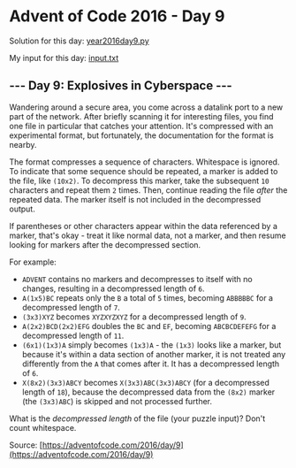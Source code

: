# Advent of Code 2016 - Day 9

Solution for this day: [year2016day9.py](year2016/day9/year2016day9.py)

My input for this day: [input.txt](year2016/day9/input.txt)

## \--- Day 9: Explosives in Cyberspace ---

Wandering around a secure area, you come across a datalink port to a new part
of the network. After briefly scanning it for interesting files, you find one
file in particular that catches your attention. It's compressed with an
experimental format, but fortunately, the documentation for the format is
nearby.

The format compresses a sequence of characters. Whitespace is ignored. To
indicate that some sequence should be repeated, a marker is added to the file,
like `(10x2)`. To decompress this marker, take the subsequent `10` characters
and repeat them `2` times. Then, continue reading the file _after_ the
repeated data. The marker itself is not included in the decompressed output.

If parentheses or other characters appear within the data referenced by a
marker, that's okay - treat it like normal data, not a marker, and then resume
looking for markers after the decompressed section.

For example:

  * `ADVENT` contains no markers and decompresses to itself with no changes, resulting in a decompressed length of `6`.
  * `A(1x5)BC` repeats only the `B` a total of `5` times, becoming `ABBBBBC` for a decompressed length of `7`.
  * `(3x3)XYZ` becomes `XYZXYZXYZ` for a decompressed length of `9`.
  * `A(2x2)BCD(2x2)EFG` doubles the `BC` and `EF`, becoming `ABCBCDEFEFG` for a decompressed length of `11`.
  * `(6x1)(1x3)A` simply becomes `(1x3)A` \- the `(1x3)` looks like a marker, but because it's within a data section of another marker, it is not treated any differently from the `A` that comes after it. It has a decompressed length of `6`.
  * `X(8x2)(3x3)ABCY` becomes `X(3x3)ABC(3x3)ABCY` (for a decompressed length of `18`), because the decompressed data from the `(8x2)` marker (the `(3x3)ABC`) is skipped and not processed further.

What is the _decompressed length_ of the file (your puzzle input)? Don't count
whitespace.



Source: [https://adventofcode.com/2016/day/9](https://adventofcode.com/2016/day/9)
